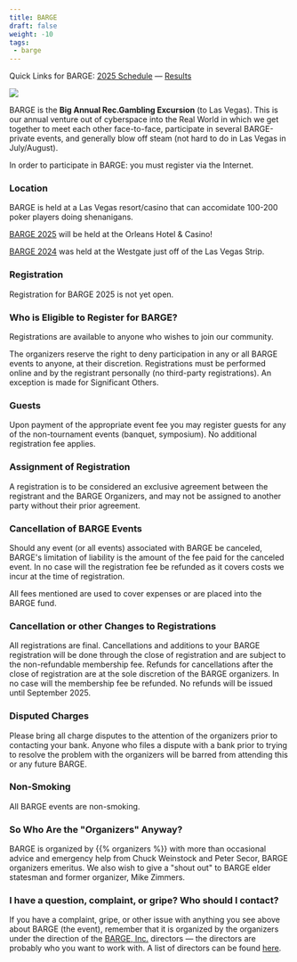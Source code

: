 ```yaml
---
title: BARGE
draft: false
weight: -10
tags:
 - barge
---
```

Quick Links for BARGE: [2025 Schedule](2025/schedule/) &mdash; [Results](results/)

![](/images/BARGE-2013-815x302-1920w.jpg)
             
BARGE is the **Big Annual Rec.Gambling Excursion** (to Las Vegas). This is our
annual venture out of cyberspace into the Real World in which we get together
to meet each other face-to-face, participate in several BARGE-private events,
and generally blow off steam (not hard to do in Las Vegas in July/August).

In order to participate in BARGE: you must register via the Internet.

### Location

BARGE is held at a Las Vegas resort/casino that can accomidate 100-200 poker
players doing shenanigans. 

[BARGE 2025](2025/schedule/) will be held at the Orleans Hotel &amp; Casino!

[BARGE 2024](2024/) was held at the Westgate just off of the Las Vegas Strip.

### Registration

Registration for BARGE 2025 is not yet open.
        
### Who is Eligible to Register for BARGE?
              
Registrations are available to anyone who wishes to join our community.

The organizers reserve the right to deny participation in any or all BARGE 
events to anyone, at their discretion.  Registrations must be performed 
online and by the registrant personally (no third-party registrations). 
An exception is made for Significant Others. 

### Guests

Upon payment of the appropriate event fee you may register guests 
for any of the non-tournament events (banquet, symposium). No additional 
registration fee applies.

### Assignment of Registration

A registration is to be considered an exclusive agreement between the 
registrant and the BARGE Organizers, and may not be assigned to 
another party without their prior agreement.

### Cancellation of BARGE Events 

Should any event (or all events) associated with BARGE be canceled, 
BARGE's limitation of liability is the amount of the fee paid for the 
canceled event. In no case will the registration fee be refunded as 
it covers costs we incur at the time of registration.

All fees mentioned are used to cover expenses or are placed into the BARGE 
fund.

### Cancellation or other Changes to Registrations

All registrations are final. Cancellations and additions to your BARGE
registration will be done through the close of registration and are
subject to the non-refundable membership fee. Refunds for cancellations
after the close of registration are at the sole discretion of the BARGE
organizers. In no case will the membership fee be refunded. No refunds
will be issued until September 2025.
       
### Disputed Charges

Please bring all charge disputes to the attention of the organizers
prior to contacting your bank. Anyone who files a dispute with a bank
prior to trying to resolve the problem with the organizers will be
barred from attending this or any future BARGE.
       
### Non-Smoking

All BARGE events are non-smoking.

### So Who Are the &quot;Organizers&quot; Anyway?

BARGE is organized by {{% organizers %}} with more than occasional advice and
emergency help from Chuck Weinstock and Peter Secor, BARGE organizers emeritus.
We also wish to give a &quot;shout out&quot; to BARGE elder statesman and
former organizer, Mike Zimmers.

### I have a question, complaint, or gripe? Who should I contact?

If you have a complaint, gripe, or other issue with anything you see above
about BARGE (the event), remember that it is organized by the organizers under
the direction of the [BARGE, Inc.](/inc/) directors &mdash; the directors are
probably who you want to work with.  A list of directors can be found
[here](/inc/officers).
